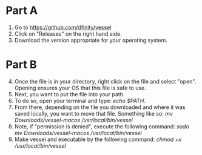 
# Part A
1.  Go to https://github.com/dfinity/vessel
2. Click on "Releases" on the right hand side.
3. Download the version appropriate for your operating system.

# Part B
4. Once the file is in your directory, right click on the file and select "open". Opening ensures your OS that this file is safe to use.
5. Next, you want to put the file into your path.
6. To do so, open your terminal and type: *echo $PATH*. 
7. From there, depending on the file you downloaded and where it was saved locally, you want to move that file. 
Something like so: *mv Downloads/vessel-macos /usr/local/bin/vessel*
8. Note, if "permission is denied", execute the following command: *sudo mv Downloads/vessel-macos /usr/local/bin/vessel*
9. Make vessel and executable by the following command: *chmod +x /usr/local/bin/vessel*
